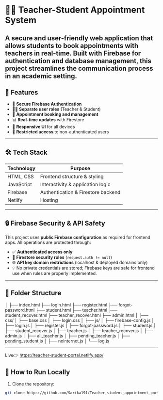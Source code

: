 # 🧑‍🏫 Teacher-Student Appointment System

A secure and user-friendly web application that allows students to book appointments with teachers in real-time. Built with **Firebase** for authentication and database management, this project streamlines the communication process in an academic setting.
---

## 📌 Features

- 🔐 **Secure Firebase Authentication**  
- 👨‍🎓 **Separate user roles** (Teacher & Student)  
- 📅 **Appointment booking and management**  
- 📊 **Real-time updates** with Firestore  
- 📱 **Responsive UI** for all devices  
- 🚫 **Restricted access** to non-authenticated users  

---

## 🛠️ Tech Stack

| Technology        | Purpose                               |
|------------------|---------------------------------------|
| HTML, CSS        | Frontend structure & styling           |
| JavaScript       | Interactivity & application logic     |
| Firebase         | Authentication & Firestore backend    |
| Netlify          | Hosting                               |

---

## 🔒 Firebase Security & API Safety

This project uses **public Firebase configuration** as required for frontend apps. All operations are protected through:

- ✅ **Authenticated access only**  
- 🔐 **Firestore security rules** (`request.auth != null`)  
- 🌐 **API key domain restrictions** (localhost & deployed domains only)  
- 💡 No private credentials are stored; Firebase keys are safe for frontend use when rules are properly implemented.

---

## 📂 Folder Structure
│
├── index.html
├── login.html
├── register.html
├── forgot-password.html
├── student.html
├── teacher.html
├── student_recover.html
├── teacher_recover.html
├── admin.html
│
├── css/
│ ├── base.css
│ ├── login.css
│
├── js/
│ ├── firebase-config.js
│ ├── login.js
│ ├── register.js
│ ├── forgot-password.js
│ ├── student.js
│ ├── student_recover.js
│ ├── teacher.js
│ ├── teacher_recover.js
│ ├── admin.js
│ ├── all_teacher.js
│ ├── pending_teacher.js
│ ├── pending_student.js
│ ├── nointernet.js
│ └── log.js

---
Live👉 https://teacher-student-portal.netlify.app/

## 🚀 How to Run Locally

1. Clone the repository:
```bash
git clone https://github.com/Sarika191/Teacher_student_appointment_portal.git

